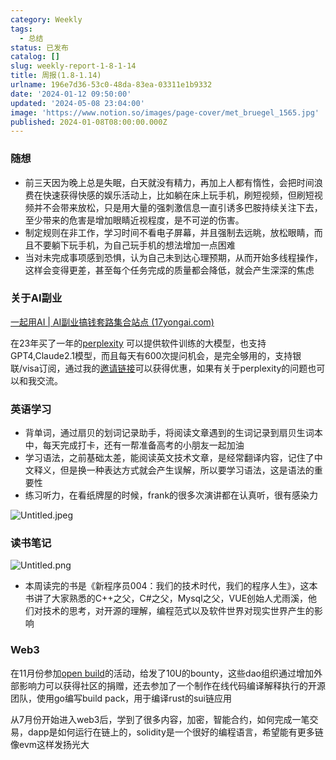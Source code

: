 ```yaml
---
category: Weekly
tags:
  - 总结
status: 已发布
catalog: []
slug: weekly-report-1-8-1-14
title: 周报(1.8-1.14)
urlname: 196e7d36-53c0-48da-83ea-03311e1b9332
date: '2024-01-12 09:50:00'
updated: '2024-05-08 23:04:00'
image: 'https://www.notion.so/images/page-cover/met_bruegel_1565.jpg'
published: 2024-01-08T08:00:00.000Z
---
```


### 随想

- 前三天因为晚上总是失眠，白天就没有精力，再加上人都有惰性，会把时间浪费在快速获得快感的娱乐活动上，比如躺在床上玩手机，刷短视频，但刷短视频并不会带来放松，只是用大量的强刺激信息一直引诱多巴胺持续关注下去，至少带来的危害是增加眼睛近视程度，是不可逆的伤害。
- 制定规则在非工作，学习时间不看电子屏幕，并且强制去远眺，放松眼睛，而且不要躺下玩手机，为自己玩手机的想法增加一点困难
- 当对未完成事项感到恐惧，认为自己未到达心理预期，从而开始多线程操作，这样会变得更差，甚至每个任务完成的质量都会降低，就会产生深深的焦虑

### 关于AI副业


[一起用AI | AI副业搞钱套路集合站点 (17yongai.com)](https://17yongai.com/)


在23年买了一年的[perplexity](https://www.perplexity.ai/) 可以提供软件训练的大模型，也支持GPT4,Claude2.1模型，而且每天有600次提问机会，是完全够用的，支持银联/visa订阅，通过我的[邀请链接](https://perplexity.ai/pro?referral_code=SGJ7X87B)可以获得优惠，如果有关于perplexity的问题也可以和我交流。


### 英语学习

- 背单词，通过扇贝的划词记录助手，将阅读文章遇到的生词记录到扇贝生词本中，每天完成打卡，还有一帮准备高考的小朋友一起加油
- 学习语法，之前基础太差，能阅读英文技术文章，是经常翻译内容，记住了中文释义，但是换一种表达方式就会产生误解，所以要学习语法，这是语法的重要性
- 练习听力，在看纸牌屋的时候，frank的很多次演讲都在认真听，很有感染力

![Untitled.jpeg](https://prod-files-secure.s3.us-west-2.amazonaws.com/5d24fe63-e567-4804-86f9-9fdc62e13082/c33f3733-be40-431e-a494-10399ac86f32/Untitled.jpeg?X-Amz-Algorithm=AWS4-HMAC-SHA256&X-Amz-Content-Sha256=UNSIGNED-PAYLOAD&X-Amz-Credential=ASIAZI2LB466WCDSJAV4%2F20250408%2Fus-west-2%2Fs3%2Faws4_request&X-Amz-Date=20250408T053911Z&X-Amz-Expires=3600&X-Amz-Security-Token=IQoJb3JpZ2luX2VjEPb%2F%2F%2F%2F%2F%2F%2F%2F%2F%2FwEaCXVzLXdlc3QtMiJGMEQCIBotD2xawzjkZRZNhQzFELgAsLYLfZazWXZu7aKhYlpJAiBDo3T2%2FVIbImTap0RUzm2FPqwR2Ige%2Byu5Snv8X83%2FCCr%2FAwhvEAAaDDYzNzQyMzE4MzgwNSIM6n82Hf166rfveCPMKtwDxZvPYIxvgcHboA5kq8YzZrmSLv7xH0h2xxx4hGIbvQm4q6E07SroxBajmbrBrm72OD%2BSJb2%2Ftv5jqQ80VtK8iaPPogdzxrFZKefjncOgnWCBZk9iB1ijrKxMrYO0nEFCjFqgkNhjmiej7EOXtE%2B8Ip3%2BDS1D0iiPSROKlilULi7lNTRnyjimqi9RXry6L%2FkiRP%2BatT5hhUNnQEBfwgVmAdikbKeAwFP%2Bmn3CIstNGvgDQUxQ35yIRD8TKzAfEfX0uUwbQ1ZZOUnWj2MdtYXUUMxSkoCCdxu16rK4vWYKjcrlvhSmLeJox7PGiv2wyIgrYmvHfRqjEhPKZfAysT4kT4fYkmzKYGr6NLEyxkgBjkkzIqAHpU%2BMqZMPTH5%2F8CsBMzWb8m%2BBoNZ4j5Qa3Qv7mBxmSMP%2F1sQqtGWqZP3yR5VfSUJdgTgWmb4T7jZvitQfLVJolYKo4NUM2X0JaJ%2F2TvJZTK2dJNMTd6QmnVWyncqkgG1eG72oPvy1gAxvJL9kQ9rkSoCycV4uxGK1G2WBYDr8qOURzPphbFscLU6wjjmGCkkXwtY4Hu42RnGRoOVCmyCahN6a%2Bm3VmYx2RPnfw%2FdJU2FenkotRBrllzfJO7rrYBCj7K3%2BD9OXpvYwwOrSvwY6pgH%2F0IsayVOxviev1vJlz2wR2XDeR7xZOTAFsXPHVJUqE64LR1xWSKWCyZKVx3K2FqGYL7MLk3rHIHTwTVRi1khbj1MFoc6WLYoVshadbiiVjDAsnayA%2BKB656eljbmauwWpKCvZOn3p4gsecpFuSorGC9zbcqlcDEwfWWrqnlltbxybGHcSG6iZO88PLc02PWfxheHphxdjyAHRS0Eg4ZfWan4PxfS1&X-Amz-Signature=ba2d53d6049d2b30acb4006ad5bef1c0a8f7395aaaa9e6cbe206f89b478b96cd&X-Amz-SignedHeaders=host&x-id=GetObject)


### 读书笔记


![Untitled.png](https://prod-files-secure.s3.us-west-2.amazonaws.com/5d24fe63-e567-4804-86f9-9fdc62e13082/96aa439a-1c95-4054-aa84-ef4e0c8eb5d1/Untitled.png?X-Amz-Algorithm=AWS4-HMAC-SHA256&X-Amz-Content-Sha256=UNSIGNED-PAYLOAD&X-Amz-Credential=ASIAZI2LB466WCDSJAV4%2F20250408%2Fus-west-2%2Fs3%2Faws4_request&X-Amz-Date=20250408T053911Z&X-Amz-Expires=3600&X-Amz-Security-Token=IQoJb3JpZ2luX2VjEPb%2F%2F%2F%2F%2F%2F%2F%2F%2F%2FwEaCXVzLXdlc3QtMiJGMEQCIBotD2xawzjkZRZNhQzFELgAsLYLfZazWXZu7aKhYlpJAiBDo3T2%2FVIbImTap0RUzm2FPqwR2Ige%2Byu5Snv8X83%2FCCr%2FAwhvEAAaDDYzNzQyMzE4MzgwNSIM6n82Hf166rfveCPMKtwDxZvPYIxvgcHboA5kq8YzZrmSLv7xH0h2xxx4hGIbvQm4q6E07SroxBajmbrBrm72OD%2BSJb2%2Ftv5jqQ80VtK8iaPPogdzxrFZKefjncOgnWCBZk9iB1ijrKxMrYO0nEFCjFqgkNhjmiej7EOXtE%2B8Ip3%2BDS1D0iiPSROKlilULi7lNTRnyjimqi9RXry6L%2FkiRP%2BatT5hhUNnQEBfwgVmAdikbKeAwFP%2Bmn3CIstNGvgDQUxQ35yIRD8TKzAfEfX0uUwbQ1ZZOUnWj2MdtYXUUMxSkoCCdxu16rK4vWYKjcrlvhSmLeJox7PGiv2wyIgrYmvHfRqjEhPKZfAysT4kT4fYkmzKYGr6NLEyxkgBjkkzIqAHpU%2BMqZMPTH5%2F8CsBMzWb8m%2BBoNZ4j5Qa3Qv7mBxmSMP%2F1sQqtGWqZP3yR5VfSUJdgTgWmb4T7jZvitQfLVJolYKo4NUM2X0JaJ%2F2TvJZTK2dJNMTd6QmnVWyncqkgG1eG72oPvy1gAxvJL9kQ9rkSoCycV4uxGK1G2WBYDr8qOURzPphbFscLU6wjjmGCkkXwtY4Hu42RnGRoOVCmyCahN6a%2Bm3VmYx2RPnfw%2FdJU2FenkotRBrllzfJO7rrYBCj7K3%2BD9OXpvYwwOrSvwY6pgH%2F0IsayVOxviev1vJlz2wR2XDeR7xZOTAFsXPHVJUqE64LR1xWSKWCyZKVx3K2FqGYL7MLk3rHIHTwTVRi1khbj1MFoc6WLYoVshadbiiVjDAsnayA%2BKB656eljbmauwWpKCvZOn3p4gsecpFuSorGC9zbcqlcDEwfWWrqnlltbxybGHcSG6iZO88PLc02PWfxheHphxdjyAHRS0Eg4ZfWan4PxfS1&X-Amz-Signature=afd71210152feba3e6f6591d3737f1eb7d9d5758c8737410b56090bf6070d8c1&X-Amz-SignedHeaders=host&x-id=GetObject)

- 本周读完的书是《新程序员004：我们的技术时代，我们的程序人生》，这本书讲了大家熟悉的C++之父，C#之父，Mysql之父，VUE创始人尤雨溪，他们对技术的思考，对开源的理解，编程范式以及软件世界对现实世界产生的影响

### Web3


在11月份参加[open build](https://openbuild.xyz/learn/challenges)的活动，给发了10U的bounty，这些dao组织通过增加外部影响力可以获得社区的捐赠，还去参加了一个制作在线代码编译解释执行的开源团队，使用go编写build pack，用于编译rust的sui链应用


从7月份开始进入web3后，学到了很多内容，加密，智能合约，如何完成一笔交易，dapp是如何运行在链上的，solidity是一个很好的编程语言，希望能有更多链像evm这样发扬光大

